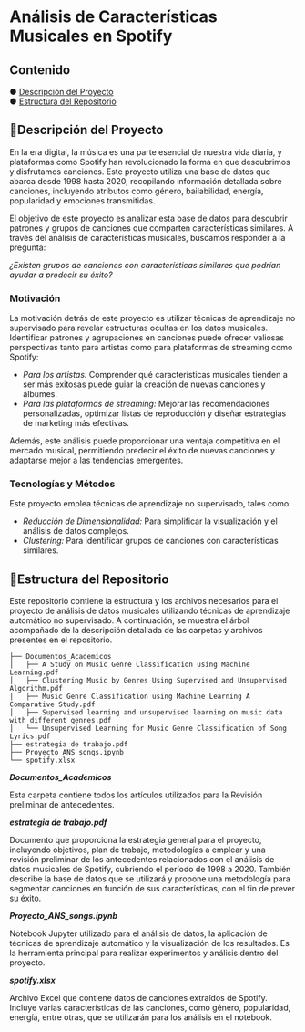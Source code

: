 # Análisis de Características Musicales en Spotify

## Contenido

●  [Descripción del Proyecto](#descripcion_proyecto)<br/>
●  [Estructura del Repositorio](#estructura_del_repo)<br/>

## 📌Descripción del Proyecto <a name="descripcion_proyecto"></a>

En la era digital, la música es una parte esencial de nuestra vida diaria, y plataformas como Spotify han revolucionado la forma en que descubrimos y disfrutamos canciones. Este proyecto utiliza una base de datos que abarca desde 1998 hasta 2020, recopilando información detallada sobre canciones, incluyendo atributos como género, bailabilidad, energía, popularidad y emociones transmitidas.

El objetivo de este proyecto es analizar esta base de datos para descubrir patrones y grupos de canciones que comparten características similares. A través del análisis de características musicales, buscamos responder a la pregunta:

*¿Existen grupos de canciones con características similares que podrían ayudar a predecir su éxito?*

### Motivación

La motivación detrás de este proyecto es utilizar técnicas de aprendizaje no supervisado para revelar estructuras ocultas en los datos musicales. Identificar patrones y agrupaciones en canciones puede ofrecer valiosas perspectivas tanto para artistas como para plataformas de streaming como Spotify:

- *Para los artistas:* Comprender qué características musicales tienden a ser más exitosas puede guiar la creación de nuevas canciones y álbumes.
- *Para las plataformas de streaming:* Mejorar las recomendaciones personalizadas, optimizar listas de reproducción y diseñar estrategias de marketing más efectivas.

Además, este análisis puede proporcionar una ventaja competitiva en el mercado musical, permitiendo predecir el éxito de nuevas canciones y adaptarse mejor a las tendencias emergentes.

### Tecnologías y Métodos

Este proyecto emplea técnicas de aprendizaje no supervisado, tales como:

- *Reducción de Dimensionalidad:* Para simplificar la visualización y el análisis de datos complejos.
- *Clustering:* Para identificar grupos de canciones con características similares.
    

## 📌Estructura del Repositorio <a name="estructura_del_repo"></a>

Este repositorio contiene la estructura y los archivos necesarios para el proyecto de análisis de datos musicales utilizando técnicas de aprendizaje automático no supervisado. A continuación, se muestra el árbol acompañado de la descripción detallada de las carpetas y archivos presentes en el repositorio.
     
    ├── Documentos_Academicos
    │   ├── A Study on Music Genre Classification using Machine Learning.pdf
    │   ├── Clustering Music by Genres Using Supervised and Unsupervised Algorithm.pdf
    │   ├── Music Genre Classification using Machine Learning A Comparative Study.pdf
    │   ├── Supervised learning and unsupervised learning on music data with different genres.pdf
    │   └── Unsupervised Learning for Music Genre Classification of Song Lyrics.pdf
    ├── estrategia de trabajo.pdf
    ├── Proyecto_ANS_songs.ipynb
    └── spotify.xlsx

**_Documentos_Academicos_**

Esta carpeta contiene todos los artículos utilizados para la Revisión preliminar de antecedentes.


**_estrategia de trabajo.pdf_**

Documento que proporciona la estrategia general para el proyecto, incluyendo objetivos, plan de trabajo, metodologías a emplear y una revisión preliminar de los antecedentes relacionados con el análisis de datos musicales de Spotify, cubriendo el período de 1998 a 2020. También describe la base de datos que se utilizará y propone una metodología para segmentar canciones en función de sus características, con el fin de prever su éxito.

**_Proyecto_ANS_songs.ipynb_**

Notebook Jupyter utilizado para el análisis de datos, la aplicación de técnicas de aprendizaje automático y la visualización de los resultados. Es la herramienta principal para realizar experimentos y análisis dentro del proyecto.

**_spotify.xlsx_**

Archivo Excel que contiene datos de canciones extraídos de Spotify. Incluye varias características de las canciones, como género, popularidad, energía, entre otras, que se utilizarán para los análisis en el notebook.
